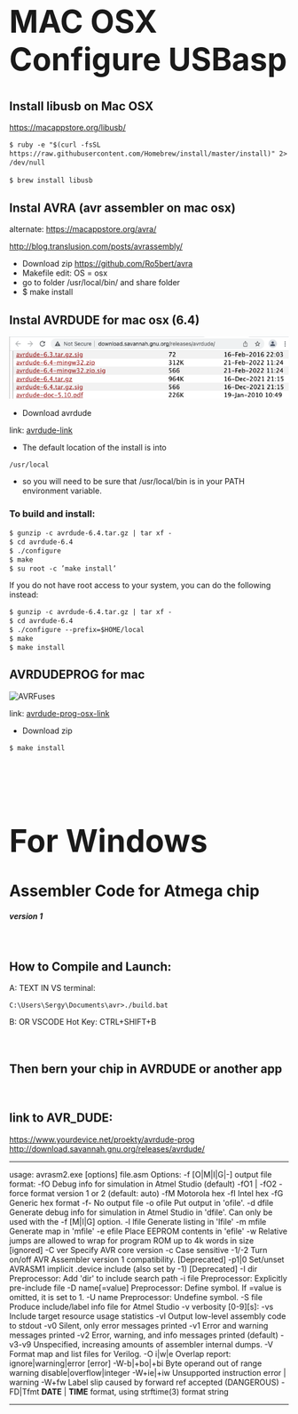 # **<h1>MAC OSX Configure USBasp</h1>**

## Install libusb on Mac OSX
https://macappstore.org/libusb/
```
$ ruby -e "$(curl -fsSL https://raw.githubusercontent.com/Homebrew/install/master/install)" 2> /dev/null

$ brew install libusb
```

## Instal AVRA (avr assembler on mac osx)
alternate: https://macappstore.org/avra/

http://blog.translusion.com/posts/avrassembly/

- Download zip https://github.com/Ro5bert/avra
- Makefile edit: OS = osx
- go to folder /usr/local/bin/ and share folder
- $ make install

## Instal AVRDUDE for mac osx (6.4)
![avrdude](./README_IMG/avrdude.png)
- Download avrdude

link: [avrdude-link](http://download.savannah.gnu.org/releases/avrdude/)

- The default location of the install is into
```
/usr/local
````
- so you will need to be sure that
/usr/local/bin is in your PATH environment variable.
### To build and install: 
```
$ gunzip -c avrdude-6.4.tar.gz | tar xf -
$ cd avrdude-6.4
$ ./configure
$ make
$ su root -c ’make install’
```

If you do not have root access to your system, you can do the following instead:
```
$ gunzip -c avrdude-6.4.tar.gz | tar xf -
$ cd avrdude-6.4
$ ./configure --prefix=$HOME/local
$ make
$ make install
```

## AVRDUDEPROG for mac
![AVRFuses](./README_IMG/AVRFuses_avrdude_v6.png)

link: [avrdude-prog-osx-link](https://github.com/trol73/AVRFuses/releases)

- Download zip
```
$ make install
```
</br></br>

# **<h1>For Windows</h1>**
# Assembler Code for Atmega chip
##### version 1
<br>

<h2> How to Compile and Launch: </h2>

<div>A: TEXT IN VS terminal:</div>

```
C:\Users\Sergy\Documents\avr>./build.bat
```

<div>B: OR VSCODE Hot Key: CTRL+SHIFT+B</div>
<br><br>
<h2>Then bern your chip in AVRDUDE or another app</h2>
<br/>

## link to AVR_DUDE:
https://www.yourdevice.net/proekty/avrdude-prog
http://download.savannah.gnu.org/releases/avrdude/
____________________________

usage: avrasm2.exe [options] file.asm
 Options:
-f [O|M|I|G|-] output file format:
-fO Debug info for simulation in Atmel Studio (default)
-fO1 | -fO2 - force format version 1 or 2 (default: auto)
-fM Motorola hex -fI Intel hex -fG Generic hex format
-f- No output file -o ofile Put output in 'ofile'.
-d dfile Generate debug info for simulation in Atmel Studio in 'dfile'. Can only be used with
the -f [M|I|G] option.
-l lfile Generate listing in 'lfile'
-m mfile Generate map in 'mfile'
-e efile Place EEPROM contents in 'efile'
-w Relative jumps are allowed to wrap for program ROM up to 4k words in size [ignored]
-C ver Specify AVR core version
-c Case sensitive
-1/-2 Turn on/off AVR Assembler version 1 compatibility. [Deprecated]
-p1|0 Set/unset AVRASM1 implicit .device include (also set by -1) [Deprecated]
-I dir Preprocessor: Add 'dir' to include search path
-i file Preprocessor: Explicitly pre-include file
-D name[=value] Preprocessor: Define symbol. If =value is omitted, it is set to 1.
-U name Preprocessor: Undefine symbol.
-S file Produce include/label info file for Atmel Studio
-v verbosity [0-9][s]:
-vs Include target resource usage statistics
-vl Output low-level assembly code to stdout
-v0 Silent, only error messages printed
-v1 Error and warning messages printed
-v2 Error, warning, and info messages printed (default)
-v3-v9 Unspecified, increasing amounts of assembler internal dumps.
-V Format map and list files for Verilog.
-O i|w|e Overlap report: ignore|warning|error [error]
-W-b|+bo|+bi Byte operand out of range warning disable|overflow|integer
-W+ie|+iw Unsupported instruction error | warning
-W+fw Label slip caused by forward ref accepted (DANGEROUS)
-FD|Tfmt __DATE__ | __TIME__ format, using strftime(3) format string
______________________________
